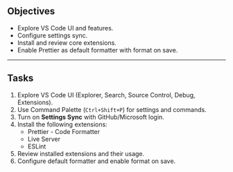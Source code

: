 ## Objectives
- Explore VS Code UI and features.
- Configure settings sync.
- Install and review core extensions.
- Enable Prettier as default formatter with format on save.

---

## Tasks
1. Explore VS Code UI (Explorer, Search, Source Control, Debug, Extensions).
2. Use Command Palette (`Ctrl+Shift+P`) for settings and commands.
3. Turn on **Settings Sync** with GitHub/Microsoft login.
4. Install the following extensions:
   - Prettier - Code Formatter
   - Live Server
   - ESLint
5. Review installed extensions and their usage.
6. Configure default formatter and enable format on save.

